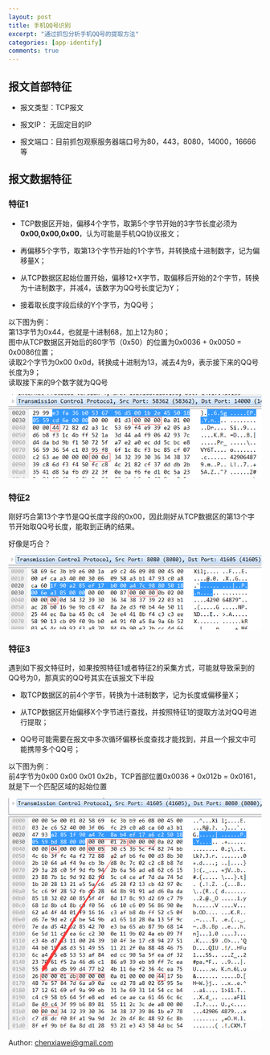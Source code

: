 ```yaml
---
layout: post
title: 手机QQ号识别
excerpt: "通过抓包分析手机QQ号的提取方法"
categories: [app-identify]
comments: true
---
```


## 报文首部特征

* 报文类型：TCP报文

* 报文IP： 无固定目的IP

* 报文端口：目前抓包观察服务器端口号为80，443，8080，14000，16666等

## 报文数据特征

### 特征1

* TCP数据区开始，偏移4个字节，取第5个字节开始的3字节长度必须为**0x00,0x00,0x00**，认为可能是手机QQ协议报文；

* 再偏移5个字节，取第13个字节开始的1个字节，并转换成十进制数字，记为偏移量X；

* 从TCP数据区起始位置开始，偏移12+X字节，取偏移后开始的2个字节，转换为十进制数字，并减4，该数字为QQ号长度记为Y；

* 接着取长度字段后续的Y个字节，为QQ号；

以下图为例：  
第13字节为0x44，也就是十进制68，加上12为80；  
图中从TCP数据区开始后的80字节（0x50）的位置为0x0036 + 0x0050 = 0x0086位置；  
读取2个字节为0x00 0x0d，转换成十进制为13，减去4为9，表示接下来的QQ号长度为9；  
读取接下来的9个数字就为QQ号  

![qq1](/img/qq.png) 

### 特征2

刚好巧合第13个字节是QQ长度字段的0x00，因此刚好从TCP数据区的第13个字节开始取QQ号长度，能取到正确的结果。

好像是巧合？

![qq2](/img/qq2.png) 

### 特征3

遇到如下报文特征时，如果按照特征1或者特征2的采集方式，可能就导致采到的QQ号为0，那真实的QQ号其实在该报文下半段

* 取TCP数据区的前4个字节，转换为十进制数字，记为长度或偏移量X；

* 从TCP数据区开始偏移X个字节进行查找，并按照特征1的提取方法对QQ号进行提取；

* QQ号可能需要在报文中多次循环偏移长度查找才能找到，并且一个报文中可能携带多个QQ号；

以下图为例：  
前4字节为0x00 0x00 0x01 0x2b，TCP首部位置0x0036 + 0x012b = 0x0161，就是下一个匹配区域的起始位置

![qq3](/img/qq3.png) 

Author: chenxiawei@gmail.com  
